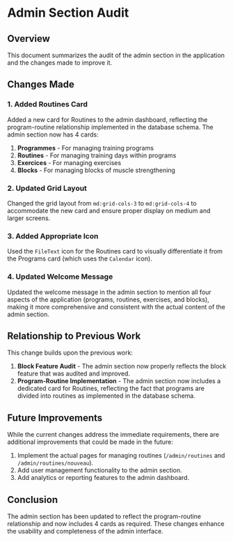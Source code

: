 # Admin Section Audit

## Overview
This document summarizes the audit of the admin section in the application and the changes made to improve it.

## Changes Made

### 1. Added Routines Card
Added a new card for Routines to the admin dashboard, reflecting the program-routine relationship implemented in the database schema. The admin section now has 4 cards:

1. **Programmes** - For managing training programs
2. **Routines** - For managing training days within programs
3. **Exercices** - For managing exercises
4. **Blocks** - For managing blocks of muscle strengthening

### 2. Updated Grid Layout
Changed the grid layout from `md:grid-cols-3` to `md:grid-cols-4` to accommodate the new card and ensure proper display on medium and larger screens.

### 3. Added Appropriate Icon
Used the `FileText` icon for the Routines card to visually differentiate it from the Programs card (which uses the `Calendar` icon).

### 4. Updated Welcome Message
Updated the welcome message in the admin section to mention all four aspects of the application (programs, routines, exercises, and blocks), making it more comprehensive and consistent with the actual content of the admin section.

## Relationship to Previous Work

This change builds upon the previous work:

1. **Block Feature Audit** - The admin section now properly reflects the block feature that was audited and improved.
2. **Program-Routine Implementation** - The admin section now includes a dedicated card for Routines, reflecting the fact that programs are divided into routines as implemented in the database schema.

## Future Improvements

While the current changes address the immediate requirements, there are additional improvements that could be made in the future:

1. Implement the actual pages for managing routines (`/admin/routines` and `/admin/routines/nouveau`).
2. Add user management functionality to the admin section.
3. Add analytics or reporting features to the admin dashboard.

## Conclusion

The admin section has been updated to reflect the program-routine relationship and now includes 4 cards as required. These changes enhance the usability and completeness of the admin interface.
